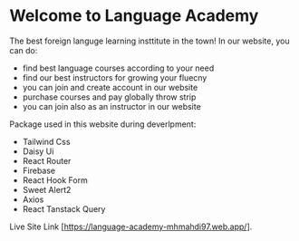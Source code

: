 # Welcome to Language Academy

The best foreign languge learning insttitute in the town!
In our  website, you can do:
 - find best language courses according to your need
 - find our best instructors for growing your fluecny
 - you can join and create account in our website
 - purchase courses and pay globally throw strip
 - you can join also as an instructor in our website


Package used in this website during deverlpment:
 - Tailwind Css
 - Daisy Ui
 - React Router
 - Firebase 
 - React Hook Form
 - Sweet Alert2 
 - Axios
 - React Tanstack Query
 


Live Site Link [https://language-academy-mhmahdi97.web.app/].